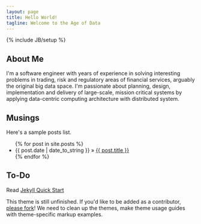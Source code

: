 ```yaml
---
layout: page
title: Hello World!
tagline: Welcome to the Age of Data
---
```

{% include JB/setup %}

## About Me

I'm a software engineer with years of experience in solving interesting problems in trading, risk and regulatory areas of financial services, arguably the original big data space. I'm passionate about planning, design, implementation and delivery of large-scale, mission critical systems by applying data-centric computing architecture with distributed system.

## Musings

Here's a sample posts list.

<ul class="posts">
  {% for post in site.posts %}
    <li><span>{{ post.date | date_to_string }}</span> &raquo; <a href="{{ BASE_PATH }}{{ post.url }}">{{ post.title }}</a></li>
  {% endfor %}
</ul>

## To-Do

Read [Jekyll Quick Start](http://jekyllbootstrap.com/usage/jekyll-quick-start.html)

This theme is still unfinished. If you'd like to be added as a contributor, [please fork](http://github.com/plusjade/jekyll-bootstrap)!
We need to clean up the themes, make theme usage guides with theme-specific markup examples.


